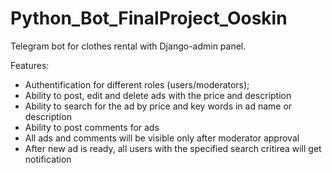 # Python_Bot_FinalProject_Ooskin

Telegram bot for clothes rental with Django-admin panel.

Features:

- Authentification for different roles (users/moderators);
- Ability to post, edit and delete ads with the price and description
- Ability to search for the ad by price and key words in ad name or description
- Ability to post comments for ads
- All ads and comments will be visible only after moderator approval
- After new ad is ready, all users with the specified search critirea will get notification
